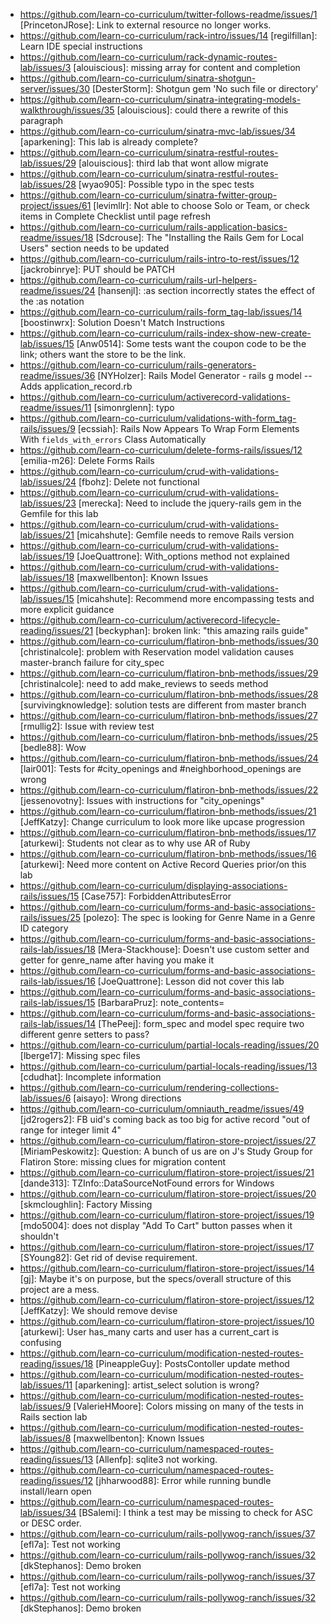 * https://github.com/learn-co-curriculum/twitter-follows-readme/issues/1 [PrincetonJRose]: Link to external resource no longer works.
* https://github.com/learn-co-curriculum/rack-intro/issues/14 [regilfillan]: Learn IDE special instructions
* https://github.com/learn-co-curriculum/rack-dynamic-routes-lab/issues/3 [alouiscious]: missing array for content and completion
* https://github.com/learn-co-curriculum/sinatra-shotgun-server/issues/30 [DesterStorm]: Shotgun gem 'No such file or directory'
* https://github.com/learn-co-curriculum/sinatra-integrating-models-walkthrough/issues/35 [alouiscious]: could there a rewrite of this paragraph
* https://github.com/learn-co-curriculum/sinatra-mvc-lab/issues/34 [aparkening]: This lab is already complete?
* https://github.com/learn-co-curriculum/sinatra-restful-routes-lab/issues/29 [alouiscious]: third lab that wont allow migrate
* https://github.com/learn-co-curriculum/sinatra-restful-routes-lab/issues/28 [wyao905]: Possible typo in the spec tests
* https://github.com/learn-co-curriculum/sinatra-fwitter-group-project/issues/61 [levimllr]: Not able to choose Solo or Team, or check items in Complete Checklist until page refresh
* https://github.com/learn-co-curriculum/rails-application-basics-readme/issues/18 [Sdcrouse]: The "Installing the Rails Gem for Local Users" section needs to be updated
* https://github.com/learn-co-curriculum/rails-intro-to-rest/issues/12 [jackrobinrye]: PUT should be PATCH
* https://github.com/learn-co-curriculum/rails-url-helpers-readme/issues/24 [hansenjl]: :as section incorrectly states the effect of the :as notation
* https://github.com/learn-co-curriculum/rails-form_tag-lab/issues/14 [boostinwrx]: Solution Doesn't Match Instructions
* https://github.com/learn-co-curriculum/rails-index-show-new-create-lab/issues/15 [Anw0514]: Some tests want the coupon code to be the link; others want the store to be the link.
* https://github.com/learn-co-curriculum/rails-generators-readme/issues/36 [NYHolzer]: Rails Model Generator - rails g model -- Adds application_record.rb
* https://github.com/learn-co-curriculum/activerecord-validations-readme/issues/11 [simonrglenn]: typo
* https://github.com/learn-co-curriculum/validations-with-form_tag-rails/issues/9 [ecssiah]: Rails Now Appears To Wrap Form Elements With `fields_with_errors` Class Automatically
* https://github.com/learn-co-curriculum/delete-forms-rails/issues/12 [emilia-m26]: Delete Forms Rails
* https://github.com/learn-co-curriculum/crud-with-validations-lab/issues/24 [fbohz]: Delete not functional
* https://github.com/learn-co-curriculum/crud-with-validations-lab/issues/23 [merecka]: Need to include the jquery-rails gem in the Gemfile for this lab
* https://github.com/learn-co-curriculum/crud-with-validations-lab/issues/21 [micahshute]: Gemfile needs to remove Rails version
* https://github.com/learn-co-curriculum/crud-with-validations-lab/issues/19 [JoeQuattrone]: With_options method not explained
* https://github.com/learn-co-curriculum/crud-with-validations-lab/issues/18 [maxwellbenton]: Known Issues
* https://github.com/learn-co-curriculum/crud-with-validations-lab/issues/15 [micahshute]: Recommend more encompassing tests and more explicit guidance
* https://github.com/learn-co-curriculum/activerecord-lifecycle-reading/issues/21 [beckyphan]: broken link: "this amazing rails guide"
* https://github.com/learn-co-curriculum/flatiron-bnb-methods/issues/30 [christinalcole]: problem with Reservation model validation causes master-branch failure for city_spec
* https://github.com/learn-co-curriculum/flatiron-bnb-methods/issues/29 [christinalcole]: need to add make_reviews to seeds method
* https://github.com/learn-co-curriculum/flatiron-bnb-methods/issues/28 [survivingknowledge]: solution tests are different from master branch
* https://github.com/learn-co-curriculum/flatiron-bnb-methods/issues/27 [rmullig2]: Issue with review test
* https://github.com/learn-co-curriculum/flatiron-bnb-methods/issues/25 [bedle88]: Wow
* https://github.com/learn-co-curriculum/flatiron-bnb-methods/issues/24 [lair001]: Tests for #city_openings and #neighborhood_openings are wrong
* https://github.com/learn-co-curriculum/flatiron-bnb-methods/issues/22 [jessenovotny]: Issues with instructions for "city_openings"
* https://github.com/learn-co-curriculum/flatiron-bnb-methods/issues/21 [JeffKatzy]: Change curriculum to look more like upcase progression
* https://github.com/learn-co-curriculum/flatiron-bnb-methods/issues/17 [aturkewi]: Students not clear as to why use AR of Ruby
* https://github.com/learn-co-curriculum/flatiron-bnb-methods/issues/16 [aturkewi]: Need more content on Active Record Queries prior/on this lab
* https://github.com/learn-co-curriculum/displaying-associations-rails/issues/15 [Case757]: ForbiddenAttributesError
* https://github.com/learn-co-curriculum/forms-and-basic-associations-rails/issues/25 [polezo]: The spec is looking for Genre Name in a Genre ID category 
* https://github.com/learn-co-curriculum/forms-and-basic-associations-rails-lab/issues/18 [Mera-Stackhouse]: Doesn't use custom setter and getter for genre_name after having you make it
* https://github.com/learn-co-curriculum/forms-and-basic-associations-rails-lab/issues/16 [JoeQuattrone]: Lesson did not cover this lab
* https://github.com/learn-co-curriculum/forms-and-basic-associations-rails-lab/issues/15 [BarbaraPruz]: note_contents=
* https://github.com/learn-co-curriculum/forms-and-basic-associations-rails-lab/issues/14 [ThePeej]: form_spec and model spec require two different genre setters to pass?
* https://github.com/learn-co-curriculum/partial-locals-reading/issues/20 [lberge17]: Missing spec files
* https://github.com/learn-co-curriculum/partial-locals-reading/issues/13 [cdudhat]: Incomplete information
* https://github.com/learn-co-curriculum/rendering-collections-lab/issues/6 [aisayo]: Wrong directions
* https://github.com/learn-co-curriculum/omniauth_readme/issues/49 [jd2rogers2]: FB uid's coming back as too big for active record "out of range for integer limit 4"
* https://github.com/learn-co-curriculum/flatiron-store-project/issues/27 [MiriamPeskowitz]: Question: A bunch of us are on J's Study Group for Flatiron Store: missing clues for migration content
* https://github.com/learn-co-curriculum/flatiron-store-project/issues/21 [dande313]:  TZInfo::DataSourceNotFound errors for Windows
* https://github.com/learn-co-curriculum/flatiron-store-project/issues/20 [skmcloughlin]: Factory Missing
* https://github.com/learn-co-curriculum/flatiron-store-project/issues/19 [mdo5004]: does not display "Add To Cart" button passes when it shouldn't
* https://github.com/learn-co-curriculum/flatiron-store-project/issues/17 [SYoung82]: Get rid of devise requirement.
* https://github.com/learn-co-curriculum/flatiron-store-project/issues/14 [gj]: Maybe it's on purpose, but the specs/overall structure of this project are a mess.
* https://github.com/learn-co-curriculum/flatiron-store-project/issues/12 [JeffKatzy]: We should remove devise
* https://github.com/learn-co-curriculum/flatiron-store-project/issues/10 [aturkewi]: User has_many carts and user has a current_cart is confusing
* https://github.com/learn-co-curriculum/modification-nested-routes-reading/issues/18 [PineappleGuy]: PostsContoller update method
* https://github.com/learn-co-curriculum/modification-nested-routes-lab/issues/11 [aparkening]: artist_select solution is wrong?
* https://github.com/learn-co-curriculum/modification-nested-routes-lab/issues/9 [ValerieHMoore]: Colors missing on many of the tests in Rails section lab
* https://github.com/learn-co-curriculum/modification-nested-routes-lab/issues/8 [maxwellbenton]: Known Issues
* https://github.com/learn-co-curriculum/namespaced-routes-reading/issues/13 [Allenfp]: sqlite3 not working.
* https://github.com/learn-co-curriculum/namespaced-routes-reading/issues/12 [jhharwood88]: Error while running bundle install/learn open
* https://github.com/learn-co-curriculum/namespaced-routes-lab/issues/34 [BSalemi]: I think a test may be missing to check for ASC or DESC order.
* https://github.com/learn-co-curriculum/rails-pollywog-ranch/issues/37 [efl7a]: Test not working
* https://github.com/learn-co-curriculum/rails-pollywog-ranch/issues/32 [dkStephanos]: Demo broken
* https://github.com/learn-co-curriculum/rails-pollywog-ranch/issues/37 [efl7a]: Test not working
* https://github.com/learn-co-curriculum/rails-pollywog-ranch/issues/32 [dkStephanos]: Demo broken
